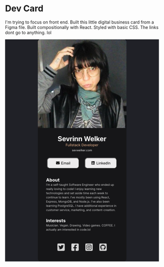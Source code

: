 # Dev Card
I'm trying to focus on front end. Built this little digital business card from a Figma file. Built compositionally with React. Styled with basic CSS. The links dont go to anything. lol

![Sev Welker circa 2020](dev-card.png)